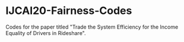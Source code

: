 # IJCAI20-Fairness-Codes

Codes for the paper titled "Trade the System Efficiency for the Income Equality of Drivers in Rideshare".
